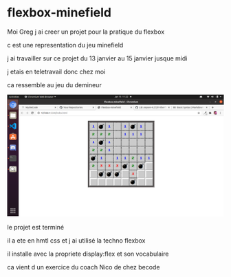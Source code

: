 # flexbox-minefield

Moi Greg j ai creer un projet pour la pratique du flexbox

c est une representation du jeu minefield

j ai travailler sur ce projet du 13 janvier au 15 janvier jusque midi

j etais en teletravail donc chez moi

ca ressemble au jeu du demineur

![demineur](projet.png "demineur")

le projet est terminé

il a ete en hmtl css et j ai utilisé la techno flexbox

il installe avec la propriete display:flex et son vocabulaire

ca vient d un exercice du coach Nico de chez becode
